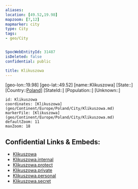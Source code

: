 ```yaml
---
aliases: 
location: [49.52,19.98]
mapzoom: [7,12] 
mapmarker: city 
type: City
tags:
- geo/City


SpocWebEntityId: 31487
isDeleted: false
confidential: public

title: Klikuszowa
---
```

[geo-lon::19.98]
[geo-lat::49.52]
[name::Klikuszowa]
[State::]
[Country::[Poland](geo/Continent/Europe/Poland.md)]
[StateId::]
[Population::]
[Unknown::]


```leaflet
id: Klikuszowa
coordinates: [Klikuszowa](geo/Continent/Europe/Poland/City/Klikuszowa.md)
markerFile: [Klikuszowa](geo/Continent/Europe/Poland/City/Klikuszowa.md)
defaultZoom: 11 
maxZoom: 18
```


## Confidential Links & Embeds: 
- [Klikuszowa](../../../../../../_public/geo/Continent/Europe/Poland/City/Klikuszowa.md) 
- [Klikuszowa.internal](../../../../../../_internal/geo/Continent/Europe/Poland/City/Klikuszowa.internal.md) 
- [Klikuszowa.protect](../../../../../../_protect/geo/Continent/Europe/Poland/City/Klikuszowa.protect.md) 
- [Klikuszowa.private](../../../../../../_private/geo/Continent/Europe/Poland/City/Klikuszowa.private.md) 
- [Klikuszowa.personal](../../../../../../_personal/geo/Continent/Europe/Poland/City/Klikuszowa.personal.md) 
- [Klikuszowa.secret](../../../../../../_secret/geo/Continent/Europe/Poland/City/Klikuszowa.secret.md) 

